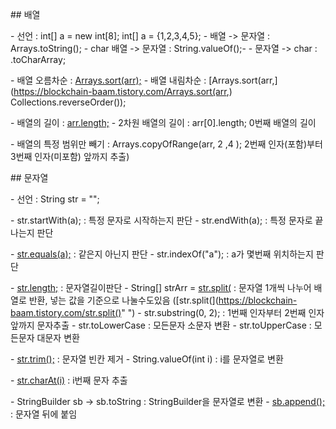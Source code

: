 \## 배열 

\- 선언 : int[] a = new int[8]; 
     int[] a = {1,2,3,4,5};
\- 배열 -> 문자열 : Arrays.toString();
\- char 배열 -> 문자열 : String.valueOf();-
\- 문자열 -> char : .toCharArray;

\- 배열 오름차순 : [Arrays.sort(arr);](https://blockchain-baam.tistory.com/Arrays.sort(arr);)
\- 배열 내림차순 : [Arrays.sort(arr,](https://blockchain-baam.tistory.com/Arrays.sort(arr,) Collections.reverseOrder());

\- 배열의 길이 : [arr.length;](https://blockchain-baam.tistory.com/arr.length;)
\- 2차원 배열의 길이 : arr[0].length; 0번째 배열의 길이

\- 배열의 특정 범위만 빼기 : Arrays.copyOfRange(arr, 2 ,4 ); 2번째 인자(포함)부터 3번째 인자(미포함) 앞까지 추출)


\## 문자열

\- 선언 : String str = "";

\- str.startWith(a); : 특정 문자로 시작하는지 판단
\- str.endWith(a); : 특정 문자로 끝나는지 판단

\- [str.equals(a);](https://blockchain-baam.tistory.com/str.equals(a);) : 같은지 아닌지 판단
\- str.indexOf("a"); : a가 몇번째 위치하는지 판단

\- [str.length;](https://blockchain-baam.tistory.com/str.length;) : 문자열길이판단
\- String[] strArr = [str.split(](https://blockchain-baam.tistory.com/str.split()"") : 문자열 1개씩 나누어 배열로 반환, 넣는 값을 기준으로 나눌수도있음 ([str.split(](https://blockchain-baam.tistory.com/str.split()" ") 
\- str.substring(0, 2); : 1번째 인자부터 2번째 인자 앞까지 문자추출
\- str.toLowerCase : 모든문자 소문자 변환
\- str.toUpperCase : 모든문자 대문자 변환

\- [str.trim();](https://blockchain-baam.tistory.com/str.trim();) : 문자열 빈칸 제거
\- String.valueOf(int i) : i를 문자열로 변환 

\- [str.charAt(i)](https://blockchain-baam.tistory.com/str.charAt(i)) : i번째 문자 추출

\- StringBuilder sb -> sb.toString : StringBuilder을 문자열로 변환 
\- [sb.append();](https://blockchain-baam.tistory.com/sb.append();) : 문자열 뒤에 붙임 